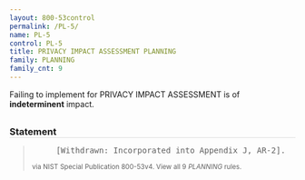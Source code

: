 ```yaml
---
layout: 800-53control
permalink: /PL-5/
name: PL-5
control: PL-5
title: PRIVACY IMPACT ASSESSMENT PLANNING
family: PLANNING
family_cnt: 9
---
```

<p class="text-">Failing to implement for PRIVACY IMPACT ASSESSMENT is of <b>indeterminent</b> impact.</p>

<h3 style="border-bottom:1px solid #ddd;margin:30px 0 8px 0;">Statement</h3>
<blockquote>
<pre>     [Withdrawn: Incorporated into Appendix J, AR-2]. 
</pre>
<p><small>via NIST Special Publication 800-53v4. View all 9 <i>PLANNING</i> rules. <a href="/cce/ssg/group/$Group_id"><span class="glyphicon glyphicon-link"></span></a> </small></p>
</blockquote>

